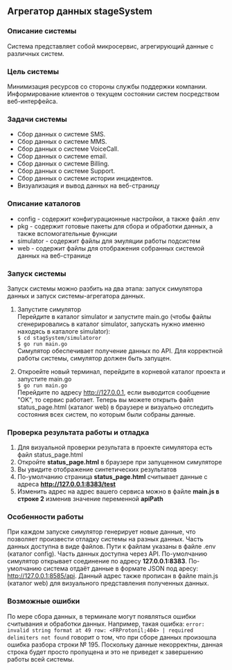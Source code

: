 ## Агрегатор данных stageSystem  

### Описание системы
Система представляет собой микросервис, агрегирующий данные с различных систем.  

### Цель системы
Минимизация ресурсов со стороны службы поддержки компании. Информирование клиентов о текущем состоянии систем посредством веб-интерфейса. 

### Задачи системы
- Сбор данных о системе SMS.
- Сбор данных о системе MMS.
- Сбор данных о системе VoiceCall.
- Сбор данных о системе email.
- Сбор данных о системе Billing.
- Сбор данных о системе Support.
- Сбор данных о системе истории инцидентов.
- Визуализация и вывод данных на веб-страницу

### Описание каталогов
- config - содержит конфигурационные настройки, а также файл .env
- pkg - содержит готовые пакеты для сбора и обработки данных, а также вспомогательные функции
- simulator - содержит файлы для эмуляции работы подсистем
- web - содержит файлы для отображения собранных системой данных на веб-странице 

### Запуск системы
Запуск системы можно разбить на два этапа: запуск симулятора данных и запуск системы-агрегатора данных.
1. Запустите симулятор  
Перейдите в каталог simulator и запустите main.go (чтобы файлы сгенерировались в каталог simulator, запускать нужно именно находясь в каталоге simulator):    
`$ cd stagSystem/simulatoror`  
`$ go run main.go`  
Симулятор обеспечивает получение данных по API. Для корректной работы системы, симулятор должен быть запущен.   

2. Откроейте новый терминал, перейдите в корневой каталог проекта и запустите main.go  
 `$ go run main.go`  
Перейдите по адресу http://127.0.0.1, если выводится сообщение "OK", то сервис работает. Теперь вы можете открыть файл status_page.html (каталог web) в браузере и визуально отследить состояния всех систем, по которым были собраны данные.


### Проверка результата работы и отладка
1. Для визуальной проверки результата в проекте симулятора есть файл status_page.html
2. Откройте **status_page.html** в браузере при запущенном симуляторе
3. Вы увидите отображение синтетических результатов
4. По-умолчанию страница **status_page.html** считывает данные с адреса **http://127.0.0.1:8383/test**
5. Изменить адрес на адрес вашего сервиса можно в файле **main.js в строке 2** изменив значение переменной **apiPath**


### Особенности работы 
При каждом запуске симулятор генерирует новые данные, что позволяет произвести отладку системы на разных данных.
Часть данных доступна в виде файлов. Пути к файлам указаны в файле .env (каталог config).
Часть данных доступна через API. По-умолчанию симулятор открывает соединение по адресу **127.0.0.1:8383**. 
По-умолчанию система отдаёт данные в формате JSON под аресу: http://127.0.0.1:8585/api. Данный адрес также прописан в файле main.js (каталог web) для визуального представления полученных данных.

### Возможные ошибки
По мере сбора данных, в терминале могут появляться ошибки считывания и обработки данных. Например, такая ошибка:
`error: invalid string format at 49 row: <FRProtonil;404> | required delimiters not found`
говорит о том, что при сборе данных произошла ошибка разбора строки № 195. Поскольку данные некорректны, данная строка будет просто пропущена и это не приведет к завершению работы всей системы. 